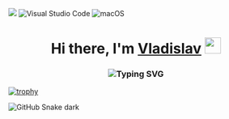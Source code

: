 ![](https://komarev.com/ghpvc/?username=VladislavVovk)
![Visual Studio Code](https://img.shields.io/badge/Visual%20Studio%20Code-0078d7.svg?style=for-the-badge&logo=visual-studio-code&logoColor=white)
![macOS](https://img.shields.io/badge/mac%20os-000000?style=for-the-badge&logo=macos&logoColor=F0F0F0)

<h1 align="center">Hi there, I'm <a href="https://t.me/verge_devoted_moon" target="_blank">Vladislav</a> 
<img src="https://github.com/blackcater/blackcater/raw/main/images/Hi.gif" height="32"/></h1>
<h3 align="center"><img src="https://readme-typing-svg.herokuapp.com?font=&size=21&pause=1000&color=1173F7&width=435&lines=Frontend+developer+from+Russia+" alt="Typing SVG" /></h3>

[![trophy](https://github-profile-trophy.vercel.app/?username=VladislavVovk&theme=onedark&column=-1)](https://github.com/VladislavVovk/github-profile-trophy)


![GitHub Snake dark](github-snake-dark.svg#gh-dark-mode-only)
